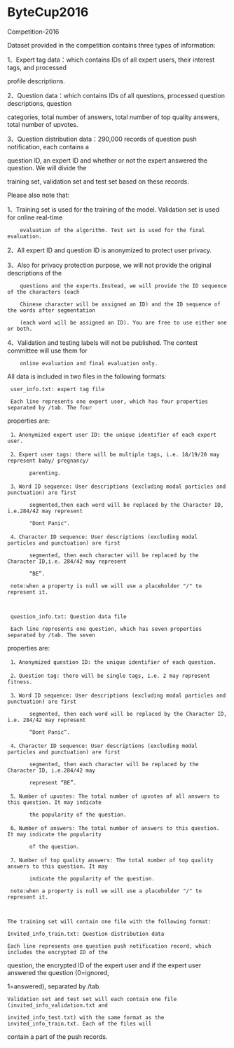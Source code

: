 # ByteCup2016
Competition-2016

Dataset provided in the competition contains three types of information:

  1、Expert tag data：which contains IDs of all expert users, their interest tags, and processed

profile descriptions.

  2、Question data：which contains IDs of all questions, processed question descriptions, question

categories, total number of answers, total number of top quality answers, total number of upvotes.

  3、Question distribution data：290,000 records of question push notification, each contains a

question ID, an expert ID and whether or not the expert answered the question. We will divide the

training set, validation set and test set based on these records.
 

 

  Please also note that:
 

  1、Training set is used for the training of the model. Validation set is used for online real-time

        evaluation of the algorithm. Test set is used for the final evaluation.

  2、All expert ID and question ID is anonymized to protect user privacy.

  3、Also for privacy protection purpose, we will not provide the original descriptions of the

        questions and the experts.Instead, we will provide the ID sequence of the characters (each

        Chinese character will be assigned an ID) and the ID sequence of the words after segmentation

        (each word will be assigned an ID). You are free to use either one or both.

  4、Validation and testing labels will not be published. The contest committee will use them for

        online evaluation and final evaluation only.  

 

  All data is included in two files in the following formats:

     user_info.txt: expert tag file

     Each line represents one expert user, which has four properties separated by /tab. The four

  properties are:

     1、Anonymized expert user ID: the unique identifier of each expert user.

     2、Expert user tags: there will be multiple tags, i.e. 18/19/20 may represent baby/ pregnancy/

           parenting.

     3、Word ID sequence: User descriptions (excluding modal particles and punctuation) are first

           segmented,then each word will be replaced by the Character ID, i.e.284/42 may represent

           "Dont Panic".

     4、Character ID sequence: User descriptions (excluding modal particles and punctuation) are first

           segmented, then each character will be replaced by the Character ID,i.e. 284/42 may represent

           “BE”.

     note:when a property is null we will use a placeholder "/" to represent it.

 

     question_info.txt: Question data file

     Each line represents one question, which has seven properties separated by /tab. The seven

  properties are:

     1、Anonymized question ID: the unique identifier of each question.

     2、Question tag: there will be single tags, i.e. 2 may represent fitness.

     3、Word ID sequence: User descriptions (excluding modal particles and punctuation) are first

           segmented, then each word will be replaced by the Character ID, i.e. 284/42 may represent

           “Dont Panic”.

     4、Character ID sequence: User descriptions (excluding modal particles and punctuation) are first

           segmented, then each character will be replaced by the Character ID, i.e.284/42 may

           represent “BE”.

     5、Number of upvotes: The total number of upvotes of all answers to this question. It may indicate

           the popularity of the question.

     6、Number of answers: The total number of answers to this question. It may indicate the popularity

           of the question.

     7、Number of top quality answers: The total number of top quality answers to this question. It may

           indicate the popularity of the question. 

     note:when a property is null we will use a placeholder "/" to represent it.

 

    The training set will contain one file with the following format:

    Invited_info_train.txt: Question distribution data

    Each line represents one question push notification record, which includes the encrypted ID of the

question, the encrypted ID of the expert user and if the expert user answered the question (0=ignored,

1=answered), separated by /tab.

 

    Validation set and test set will each contain one file (invited_info_validation.txt and 

    invited_info_test.txt) with the same format as the invited_info_train.txt. Each of the files will

contain a part of the push records.

